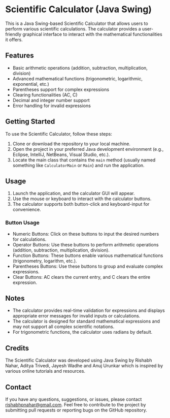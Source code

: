 # Scientific Calculator (Java Swing)

This is a Java Swing-based Scientific Calculator that allows users to perform various scientific calculations. The calculator provides a user-friendly graphical interface to interact with the mathematical functionalities it offers.

## Features

- Basic arithmetic operations (addition, subtraction, multiplication, division)
- Advanced mathematical functions (trigonometric, logarithmic, exponential, etc.)
- Parentheses support for complex expressions
- Clearing functionalities (AC, C)
- Decimal and integer number support
- Error handling for invalid expressions

## Getting Started

To use the Scientific Calculator, follow these steps:

1. Clone or download the repository to your local machine.
2. Open the project in your preferred Java development environment (e.g., Eclipse, IntelliJ, NetBeans, Visual Studio, etc.).
3. Locate the main class that contains the `main` method (usually named something like `CalculatorMain` or `Main`) and run the application.

## Usage

1. Launch the application, and the calculator GUI will appear.
2. Use the mouse or keyboard to interact with the calculator buttons.
3. The calculator supports both button-click and keyboard-input for convenience.

### Button Usage

- Numeric Buttons: Click on these buttons to input the desired numbers for calculations.
- Operator Buttons: Use these buttons to perform arithmetic operations (addition, subtraction, multiplication, division).
- Function Buttons: These buttons enable various mathematical functions (trigonometry, logarithm, etc.).
- Parentheses Buttons: Use these buttons to group and evaluate complex expressions.
- Clear Buttons: AC clears the current entry, and C clears the entire expression.

## Notes

- The calculator provides real-time validation for expressions and displays appropriate error messages for invalid inputs or calculations.
- The calculator is designed for standard mathematical expressions and may not support all complex scientific notations.
- For trigonometric functions, the calculator uses radians by default.

## Credits

The Scientific Calculator was developed using Java Swing by Rishabh Nahar, Aditya Trivedi, Jayesh Wadhe and Anuj Urunkar which is inspired by various online tutorials and resources.

## Contact

If you have any questions, suggestions, or issues, please contact rishabhpnahar@gmail.com. Feel free to contribute to the project by submitting pull requests or reporting bugs on the GitHub repository.
